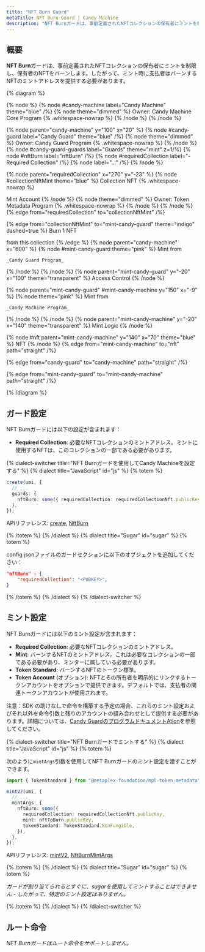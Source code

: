 ```yaml
---
title: "NFT Burn Guard"
metaTitle: NFT Burn Guard | Candy Machine
description: "NFT Burnガードは、事前定義されたNFTコレクションの保有者にミントを制限し、保有者のNFTをバーンします。"
---
```


## 概要

**NFT Burn**ガードは、事前定義されたNFTコレクションの保有者にミントを制限し、保有者のNFTをバーンします。したがって、ミント時に支払者はバーンするNFTのミントアドレスを提供する必要があります。

{% diagram  %}

{% node %}
{% node #candy-machine label="Candy Machine" theme="blue" /%}
{% node theme="dimmed" %}
Owner: Candy Machine Core Program {% .whitespace-nowrap %}
{% /node %}
{% /node %}

{% node parent="candy-machine" y="100" x="20" %}
{% node #candy-guard label="Candy Guard" theme="blue" /%}
{% node theme="dimmed" %}
Owner: Candy Guard Program {% .whitespace-nowrap %}
{% /node %}
{% node #candy-guard-guards label="Guards" theme="mint" z=1/%}
{% node #nftBurn label="nftBurn" /%}
{% node #requiredCollection label="- Required Collection" /%}
{% node label="..." /%}
{% /node %}

{% node parent="requiredCollection" x="270" y="-23"  %}
{% node #collectionNftMint theme="blue" %}
Collection NFT {% .whitespace-nowrap %}

Mint Account
{% /node %}
{% node theme="dimmed" %}
Owner: Token Metadata Program {% .whitespace-nowrap %}
{% /node %}
{% /node %}
{% edge from="requiredCollection" to="collectionNftMint" /%}


{% edge from="collectionNftMint" to="mint-candy-guard" theme="indigo" dashed=true %}
Burn 1 NFT 

from this collection
{% /edge %}
{% node parent="candy-machine" x="600" %}
  {% node #mint-candy-guard theme="pink" %}
    Mint from

    _Candy Guard Program_
  {% /node %}
{% /node %}
{% node parent="mint-candy-guard" y="-20" x="100" theme="transparent" %}
  Access Control
{% /node %}

{% node parent="mint-candy-guard" #mint-candy-machine y="150" x="-9" %}
  {% node theme="pink" %}
    Mint from 
    
    _Candy Machine Program_
  {% /node %}
{% /node %}
{% node parent="mint-candy-machine" y="-20" x="140" theme="transparent" %}
  Mint Logic
{% /node %}

{% node #nft parent="mint-candy-machine" y="140" x="70" theme="blue" %}
  NFT
{% /node %}
{% edge from="mint-candy-machine" to="nft" path="straight" /%}

{% edge from="candy-guard" to="candy-machine" path="straight" /%}

{% edge from="mint-candy-guard" to="mint-candy-machine" path="straight" /%}

{% /diagram %}

## ガード設定

NFT Burnガードには以下の設定が含まれます：

- **Required Collection**: 必要なNFTコレクションのミントアドレス。ミントに使用するNFTは、このコレクションの一部である必要があります。

{% dialect-switcher title="NFT Burnガードを使用してCandy Machineを設定する" %}
{% dialect title="JavaScript" id="js" %}
{% totem %}

```ts
create(umi, {
  // ...
  guards: {
    nftBurn: some({ requiredCollection: requiredCollectionNft.publicKey }),
  },
});
```

APIリファレンス: [create](https://mpl-candy-machine.typedoc.metaplex.com/functions/create.html), [NftBurn](https://mpl-candy-machine.typedoc.metaplex.com/types/NftBurn.html)

{% /totem %}
{% /dialect %}
{% dialect title="Sugar" id="sugar" %}
{% totem %}

config.jsonファイルのガードセクションに以下のオブジェクトを追加してください：

```json
"nftBurn" : {
    "requiredCollection": "<PUBKEY>",
}
```

{% /totem %}
{% /dialect %}
{% /dialect-switcher %}

## ミント設定

NFT Burnガードには以下のミント設定が含まれます：

- **Required Collection**: 必要なNFTコレクションのミントアドレス。
- **Mint**: バーンするNFTのミントアドレス。これは必要なコレクションの一部である必要があり、ミンターに属している必要があります。
- **Token Standard**: バーンするNFTのトークン標準。
- **Token Account** (オプション): NFTとその所有者を明示的にリンクするトークンアカウントをオプションで提供できます。デフォルトでは、支払者の関連トークンアカウントが使用されます。

注意：SDK の助けなしで命令を構築する予定の場合、これらのミント設定およびそれ以外を命令引数と残りのアカウントの組み合わせとして提供する必要があります。詳細については、[Candy GuardのプログラムドキュメントAtion](https://github.com/metaplex-foundation/mpl-candy-machine/tree/main/programs/candy-guard#nftburn)を参照してください。

{% dialect-switcher title="NFT Burnガードでミントする" %}
{% dialect title="JavaScript" id="js" %}
{% totem %}

次のように`mintArgs`引数を使用してNFT Burnガードのミント設定を渡すことができます。

```ts
import { TokenStandard } from "@metaplex-foundation/mpl-token-metadata";

mintV2(umi, {
  // ...
  mintArgs: {
    nftBurn: some({
      requiredCollection: requiredCollectionNft.publicKey,
      mint: nftToBurn.publicKey,
      tokenStandard: TokenStandard.NonFungible,
    }),
  },
});
```

APIリファレンス: [mintV2](https://mpl-candy-machine.typedoc.metaplex.com/functions/mintV2.html), [NftBurnMintArgs](https://mpl-candy-machine.typedoc.metaplex.com/types/NftBurnMintArgs.html)

{% /totem %}
{% /dialect %}
{% dialect title="Sugar" id="sugar" %}
{% totem %}

_ガードが割り当てられるとすぐに、sugarを使用してミントすることはできません - したがって、特定のミント設定はありません。_

{% /totem %}
{% /dialect %}
{% /dialect-switcher %}

## ルート命令

_NFT Burnガードはルート命令をサポートしません。_